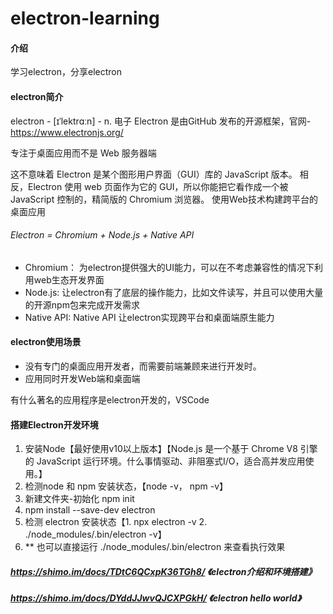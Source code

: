 # electron-learning

#### 介绍
学习electron，分享electron

#### electron简介
electron -  [ɪˈlektrɑːn] - n. 电子
Electron 是由GitHub 发布的开源框架，官网-https://www.electronjs.org/

专注于桌面应用而不是 Web 服务器端

这不意味着 Electron 是某个图形用户界面（GUI）库的 JavaScript 版本。 相反，Electron 使用 web 页面作为它的 GUI，所以你能把它看作成一个被 JavaScript 控制的，精简版的 Chromium 浏览器。
使用Web技术构建跨平台的桌面应用

###### Electron = Chromium + Node.js + Native API
- Chromium： 为electron提供强大的UI能力，可以在不考虑兼容性的情况下利用web生态开发界面
- Node.js: 让electron有了底层的操作能力，比如文件读写，并且可以使用大量的开源npm包来完成开发需求
- Native API: Native API 让electron实现跨平台和桌面端原生能力

#### electron使用场景
- 没有专门的桌面应用开发者，而需要前端兼顾来进行开发时。
- 应用同时开发Web端和桌面端

有什么著名的应用程序是electron开发的，VSCode

#### 搭建Electron开发环境
1. 安装Node【最好使用v10以上版本】【Node.js 是一个基于 Chrome V8 引擎的 JavaScript 运行环境。什么事情驱动、非阻塞式I/O，适合高并发应用使用。】
2. 检测node 和 npm 安装状态，【node -v， npm -v】
3. 新建文件夹-初始化 npm init
4. npm install --save-dev electron
5. 检测 electron 安装状态【1. npx electron -v 2. ./node_modules/.bin/electron -v】
6. ** 也可以直接运行 ./node_modules/.bin/electron 来查看执行效果

##### https://shimo.im/docs/TDtC6QCxpK36TGh8/ 《electron介绍和环境搭建》
##### https://shimo.im/docs/DYddJJwvQJCXPGkH/ 《electron hello world》